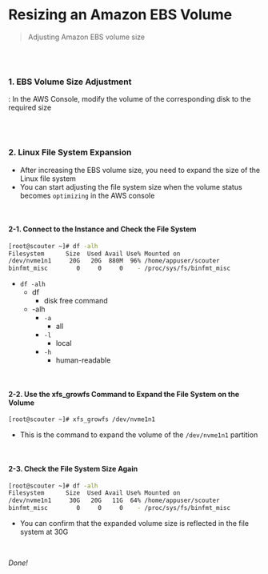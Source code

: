 # Resizing an Amazon EBS Volume

> Adjusting Amazon EBS volume size

<br>

<br>

### 1. EBS Volume Size Adjustment

: In the AWS Console, modify the volume of the corresponding disk to the required size

<br>

<br>

### 2. Linux File System Expansion

- After increasing the EBS volume size, you need to expand the size of the Linux file system
- You can start adjusting the file system size when the volume status becomes `optimizing` in the AWS console

<br>

#### 2-1. Connect to the Instance and Check the File System

```bash
[root@scouter ~]# df -alh 
Filesystem      Size  Used Avail Use% Mounted on
/dev/nvme1n1     20G   20G  880M  96% /home/appuser/scouter
binfmt_misc        0     0     0    - /proc/sys/fs/binfmt_misc
```

- `df -alh`
  - df
    - disk free command
  - -alh
    - `-a`
      - all
    - `-l`
      - local
    - `-h`
      - human-readable

<br>

#### 2-2. Use the xfs_growfs Command to Expand the File System on the Volume

```bash
[root@scouter ~]# xfs_growfs /dev/nvme1n1
```

- This is the command to expand the volume of the `/dev/nvme1n1` partition

<br>

#### 2-3. Check the File System Size Again

```bash
[root@scouter ~]# df -alh
Filesystem      Size  Used Avail Use% Mounted on
/dev/nvme1n1     30G   20G   11G  64% /home/appuser/scouter
binfmt_misc        0     0     0    - /proc/sys/fs/binfmt_misc
```

- You can confirm that the expanded volume size is reflected in the file system at 30G

<br>

*Done!* 
